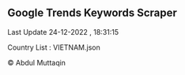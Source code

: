 

## Google Trends Keywords Scraper 
 
Last Update 24-12-2022 , 18:31:15

Country List :
VIETNAM.json



© Abdul Muttaqin 
